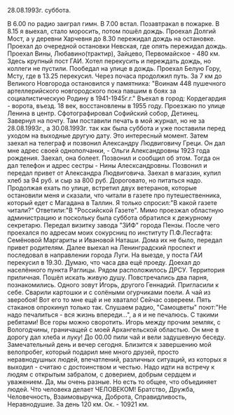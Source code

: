 28.08.1993г. суббота.

В 6.00 по радио заиграл гимн. В 7.00 встал. Позавтракал в пожарке. В 8.15 я выехал, стало моросить, потом пошёл дождь. 
  Проехал Долгий Мост, а у деревни Харчевня до 8.30 пережидал дождь на остановке. Проехал до очередной остановки Невская, где опять пережидал дождь.
  Проехал Вины, Любавино(трактир), Зайцево, Первомайское - 480 км. Здесь крупный пост ГАИ. Хотел перекусить и переждать дождь, но коллеги не пустили. Пообедал на улице в дождь. 
   Проехал Белую Гору, Мсту, где в 13.25 перекусил. Через почаса продолжил путь. За 7 км до Великого Новгорода остановился у памятника:
  "Воинам 448 пушечного артеллерийского новгородского пока павшим в боях за социалистическую Родину в 1941-1945г.г."
  Въехал в город: Кордегардия - ворота, въезд. 18 век, восстановлены в 1955 году.
  Проезжаю по улице Ленина в центр. Сфотографировал Софийский собор, Детинец. Завернул на почту. Там поставили печать в мой журнал, но не за 28.08.1993г., а 30.08.1993г. так как была суббота и уже поставили перед уходом на выходные другую дату. Это интересный момент. Затем заехал на телеграф и позвонил Александру Людвиговичу Греци. Он дал мне адрес своей однополчанки, - Ольги Александровны 1923 года рождения. Заехал, она болеет. Позвонил и сообщил об этом. Тогда он дал телефон и адрес сестры - Нины Алесксандровны. Позвонил и передал привет от Александра Людвиговича. 
  Заехал в магазин, купил хлеб за 94 руб. и сыр за 800 руб. Дороговато, но питаться надо.
  Продолжая ехать по улице, встретил двух ветеранов, которые остановили меня и сказали, что читали в газете про путешественника, который едет с Магадана в Таллин.
   Я только спросил:"В какой газете читали?"
   Ответили:"В "Российской Газете".
  Мимо проезжал областную администрацию и поскольку была суббота обратился к дежурному секретарю. Передал визитку завода "ЗИФ" города Пензы.
 После чего проехался по адресам моих сокурсниц по институту П.Ф.Лесгафта: Семёновой Маргариты и Ивановой Наташи. Дома их не было, передал привет родителям.
   Далее выехал на Ленинградский проспект и последовал в направлении города Луги.
  На выезде, у поста ГАИ перекусил в 19.30. Думаю, что часа два ещё проеду. 
  Доехал до населённого пункта Раглицы. Рядом расположилось ДРСУ. Территория приличная. Пошёл искать живую душу. Повстречались два парня, познакомились. Одного зовут Игорь, другого Геннадий. Пригласили к себе. Сварили картошки и с солёными огурчиками поели. А чай из зверобоя! Вот его то мне ещё и не хватало! Сейчас озвереем. Пять стаканов опрокинул только так.
  Слушаем радио, "Самоцветы" поют:"Не надо печалиться - вся жизнь впереди...", а я и не печалюсь. С такими ребятами! Все горы можно своротить. Игорь между прочим земляк, с Вологодчины, граничащей с моей Архангельской областью. Он мне в дорогу дал хлеба и луку!
  До 00.00 пили чай и вели задушевную беседу. Замечательный день и вечер сегодня. Близится к завершению мой велопробег, который подарил мне много друзей, просто неравнодушных людей, впечатлений, различных ситуаций, из которых я выходил - считаю с достоинством и честью. Надо идти на встречу к людям с открытым забралом, с доверием, добрым сердцем и уважением. Да, мы очень разные. Но есть то общее, что объединяет людей. Что человека делает ЧЕЛОВЕКОМ! Братство, Дружба, Человечность, Взаимовыручка, Доброта, Справидливость, Неравнодушие.
  За день 120 км. Ок. - 10921 км.
